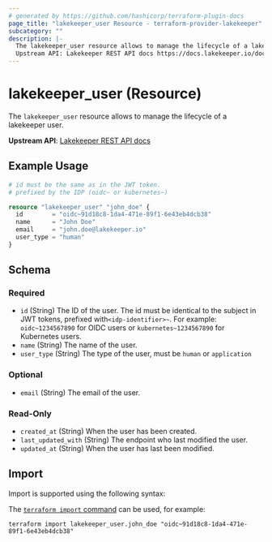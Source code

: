 ```yaml
---
# generated by https://github.com/hashicorp/terraform-plugin-docs
page_title: "lakekeeper_user Resource - terraform-provider-lakekeeper"
subcategory: ""
description: |-
  The lakekeeper_user resource allows to manage the lifecycle of a lakekeeper user.
  Upstream API: Lakekeeper REST API docs https://docs.lakekeeper.io/docs/nightly/api/management/#tag/user/operation/get_user
---
```


# lakekeeper_user (Resource)

The `lakekeeper_user` resource allows to manage the lifecycle of a lakekeeper user.

**Upstream API**: [Lakekeeper REST API docs](https://docs.lakekeeper.io/docs/nightly/api/management/#tag/user/operation/get_user)

## Example Usage

```terraform
# id must be the same as in the JWT token.
# prefixed by the IDP (oidc~ or kubernetes~)

resource "lakekeeper_user" "john_doe" {
  id        = "oidc~91d18c8-1da4-471e-89f1-6e43eb4dcb38"
  name      = "John Doe"
  email     = "john.doe@lakekeeper.io"
  user_type = "human"
}
```

<!-- schema generated by tfplugindocs -->
## Schema

### Required

- `id` (String) The ID of the user. The id must be identical to the subject in JWT tokens, prefixed with`<idp-identifier>~`. For example: `oidc~1234567890` for OIDC users or `kubernetes~1234567890` for Kubernetes users.
- `name` (String) The name of the user.
- `user_type` (String) The type of the user, must be `human` or `application`

### Optional

- `email` (String) The email of the user.

### Read-Only

- `created_at` (String) When the user has been created.
- `last_updated_with` (String) The endpoint who last modified the user.
- `updated_at` (String) When the user has last been modified.

## Import

Import is supported using the following syntax:

The [`terraform import` command](https://developer.hashicorp.com/terraform/cli/commands/import) can be used, for example:

```shell
terraform import lakekeeper_user.john_doe "oidc~91d18c8-1da4-471e-89f1-6e43eb4dcb38"
```
